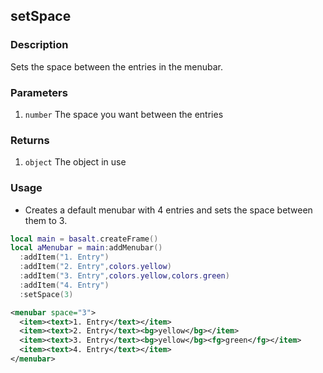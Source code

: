 ## setSpace

### Description

Sets the space between the entries in the menubar.

### Parameters

1. `number` The space you want between the entries

### Returns

1. `object` The object in use

### Usage

* Creates a default menubar with 4 entries and sets the space between them to 3.

```lua
local main = basalt.createFrame()
local aMenubar = main:addMenubar()
  :addItem("1. Entry")
  :addItem("2. Entry",colors.yellow)
  :addItem("3. Entry",colors.yellow,colors.green)
  :addItem("4. Entry")
  :setSpace(3)
```

```xml
<menubar space="3">
  <item><text>1. Entry</text></item>
  <item><text>2. Entry</text><bg>yellow</bg></item>
  <item><text>3. Entry</text><bg>yellow</bg><fg>green</fg></item>
  <item><text>4. Entry</text></item>
</menubar>
```
